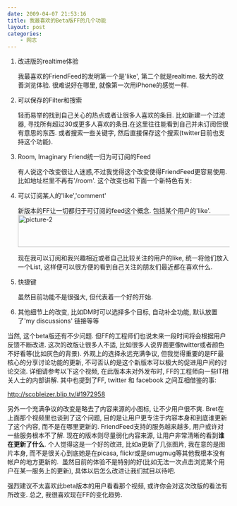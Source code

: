 ```yaml
---
date: 2009-04-07 21:53:16
title: 我最喜欢的Beta版FF的几个功能
layout: post
categories:
    - 网志
---
```

<!--more-->

1. 改进版的realtime体验

    我最喜欢的FriendFeed的发明第一个是'like', 第二个就是realtime. 极大的改善浏览体验. 很难说好在哪里, 就像第一次用iPhone的感觉一样.

2. 可以保存的Filter和搜索

    轻而易举的找到自己关心的热点或者让很多人喜欢的条目. 比如新建一个过滤器, 寻找所有超过30或更多人喜欢的条目.在这里往往能看到自己并未订阅但很有意思的东西. 或者搜索一些关键字, 然后直接保存这个搜索(twitter目前也支持这个功能).

3. Room, Imaginary Friend统一归为可订阅的Feed

    有人说这个改变很让人迷惑,不过我觉得这个改变使得FriendFeed更容易使用. 比如地址栏里不再有'/room'. 这个改变也和下面一个新特色有关:

4. 可以订阅某人的'like','comment'

    新版本的FF让一切都归于可订阅的feed这个概念. 包括某个用户的'like'.<img class="aligncenter size-full wp-image-2056" title="picture-2" src="http://pic.ztpala.com/wp-content/uploads/2009/04/picture-2.png" alt="picture-2" width="489" height="73" />

    现在我可以订阅和我兴趣相近或者自己比较关注的用户的like, 统一将他们放入一个List, 这样便可以很方便的看到自己关注的朋友们最近都在喜欢什么.

5. 快捷键

    虽然目前功能不是很强大, 但代表着一个好的开始.

6. 其他细节上的改变, 比如DM时可以选择多个目标, 自动补全功能, 默认放置了'my discussions' 链接等等

当然, 这个beta版还有不少问题. 但FF的工程师们也说未来一段时间将会根据用户反馈不断改进. 这次的改版让很多人不适, 比如很多人说界面更像twitter或者颜色不好看等(比如灰色的背景). 外观上的选择永远充满争议, 但我觉得重要的是FF最核心的分享讨论功能的更新, 不可否认的是这个新版本可以极大的促进用户间的讨论交流. 详细请参考以下这个视频, 在此版本未对外发布时, FF的工程师向一些IT相关人士的内部讲解. 其中也提到了FF, twitter 和 facebook 之间互相借鉴的事:

<a href="http://scobleizer.blip.tv/#1972958" target="_blank">http://scobleizer.blip.tv/#1972958</a>

另外一个充满争议的改变是略去了内容来源的小图标, 让不少用户很不爽. Bret在上面那个视频里也谈到了这个问题, 目的是让用户更专注于内容本身和到底谁更新了这个内容, 而不是在哪里更新的. FriendFeed支持的服务越来越多, 用户或许对一些服务根本不了解. 现在的版本则尽量弱化内容来源, 让用户非常清晰的看到<strong>谁在更新了什么</strong>. 个人觉得这是一个好的改进, 比如a更新了几张图片, 我在意的是图片本身, 而不是很关心到底她是在picasa, flickr或是smugmug等其他我根本没有帐户的地方更新的.  虽然目前的体验不是特别的好(比如无法一次点击浏览某个用户在某一服务上的更新), 具体以后怎么改进让我们拭目以待吧.

强烈建议不太喜欢此beta版本的用户看看那个视频, 或许你会对这次改版的看法有所改变. 总之, 我很喜欢现在FF的变化趋势.
